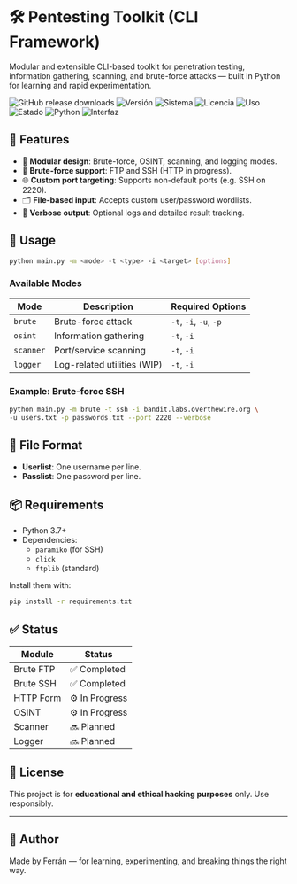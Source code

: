 # 🛠️ Pentesting Toolkit (CLI Framework)

Modular and extensible CLI-based toolkit for penetration testing, information gathering, scanning, and brute-force attacks — built in Python for learning and rapid experimentation.

![GitHub release downloads](https://img.shields.io/github/downloads/CyberiusCompany/Cyberius-Unzip-Cracker/latest/total)
![Versión](https://img.shields.io/badge/versión-1.0.0-blue)
![Sistema](https://img.shields.io/badge/windows-x64-green)
![Licencia](https://img.shields.io/badge/licencia-Privada-red)
![Uso](https://img.shields.io/badge/uso-solo%20legal-important)
![Estado](https://img.shields.io/badge/release-estable-brightgreen)
![Python](https://img.shields.io/badge/python-3.7%2B-yellow)
![Interfaz](https://img.shields.io/badge/interfaz-CLI-blue)

## 🚀 Features

- 🧠 **Modular design**: Brute-force, OSINT, scanning, and logging modes.
- 🔐 **Brute-force support**: FTP and SSH (HTTP in progress).
- 🌐 **Custom port targeting**: Supports non-default ports (e.g. SSH on 2220).
- 🗂️ **File-based input**: Accepts custom user/password wordlists.
- 📜 **Verbose output**: Optional logs and detailed result tracking.

## 🧩 Usage

```bash
python main.py -m <mode> -t <type> -i <target> [options]
```

### Available Modes

| Mode     | Description                            | Required Options             |
|----------|----------------------------------------|-------------------------------|
| `brute`  | Brute-force attack                     | `-t`, `-i`, `-u`, `-p`        |
| `osint`  | Information gathering                  | `-t`, `-i`                    |
| `scanner`| Port/service scanning                  | `-t`, `-i`                    |
| `logger` | Log-related utilities (WIP)            | `-t`, `-i`                    |

### Example: Brute-force SSH

```bash
python main.py -m brute -t ssh -i bandit.labs.overthewire.org \
-u users.txt -p passwords.txt --port 2220 --verbose
```

## 📁 File Format

- **Userlist**: One username per line.
- **Passlist**: One password per line.

## 📦 Requirements

- Python 3.7+
- Dependencies:
  - `paramiko` (for SSH)
  - `click`
  - `ftplib` (standard)

Install them with:

```bash
pip install -r requirements.txt
```

## ✅ Status

| Module    | Status       |
|-----------|--------------|
| Brute FTP | ✅ Completed |
| Brute SSH | ✅ Completed |
| HTTP Form | ⚙️ In Progress |
| OSINT     | ⚙️ In Progress |
| Scanner   | 🔜 Planned    |
| Logger    | 🔜 Planned    |

## 📄 License

This project is for **educational and ethical hacking purposes** only. Use responsibly.

---

## 🧠 Author

Made by Ferrán — for learning, experimenting, and breaking things the right way.
